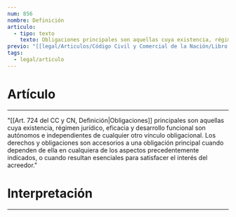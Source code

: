 ```yaml
---
num: 856
nombre: Definición
articulo:
  - tipo: texto
    texto: Obligaciones principales son aquellas cuya existencia, régimen jurídico, eficacia y desarrollo funcional son autónomos e independientes de cualquier otro vínculo obligacional. Los derechos y obligaciones son accesorios a una obligación principal cuando dependen de ella en cualquiera de los aspectos precedentemente indicados, o cuando resultan esenciales para satisfacer el interés del acreedor.
previo: "[[legal/Articulos/Código Civil y Comercial de la Nación/Libro Tercero/Título 1/Capítulo 3/Sección 10/Sección 10, Obligaciones principales y accesorias.md|Sección 10, Obligaciones principales y accesorias]]"
tags:
  - legal/articulo
---
```

# Artículo
---
"[[Art. 724 del CC y CN, Definición|Obligaciones]] principales son aquellas cuya existencia, régimen jurídico, eficacia y desarrollo funcional son autónomos e independientes de cualquier otro vínculo obligacional. Los derechos y obligaciones son accesorios a una obligación principal cuando dependen de ella en cualquiera de los aspectos precedentemente indicados, o cuando resultan esenciales para satisfacer el interés del acreedor."

# Interpretación
---
